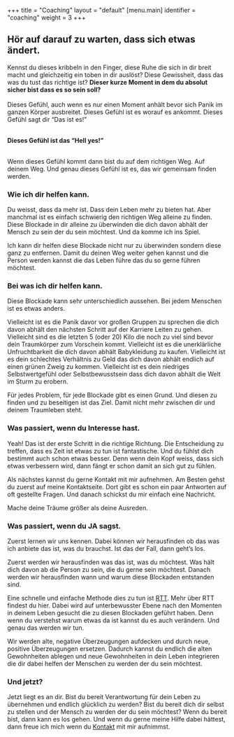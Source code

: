 +++
title = "Coaching"
layout = "default"
[menu.main]
identifier = "coaching"
weight = 3
+++

<div class="sub-hero img-coaching"></div>

<h2 class="sub-hero-img-text">Hör auf darauf zu warten, dass sich etwas ändert.</h2>

<p class="hero-text-coaching">
Kennst du dieses kribbeln in den Finger, diese Ruhe die sich in dir breit macht und gleichzeitig ein toben in dir auslöst? Diese Gewissheit, dass das was du tust das richtige ist? <strong>Dieser kurze Moment in dem du absolut sicher bist dass es so sein soll?</strong>
<br><br>
Dieses Gefühl, auch wenn es nur einen Moment anhält bevor sich Panik im ganzen Körper ausbreitet. Dieses Gefühl ist es worauf es ankommt. Dieses Gefühl sagt dir “Das ist es!” 
<br><br>

<strong>Dieses Gefühl ist das “Hell yes!”</strong>
<br><br>

Wenn dieses Gefühl kommt dann bist du auf dem richtigen Weg. Auf deinem Weg. Und genau dieses Gefühl ist es, das wir gemeinsam finden werden.
</p>


### Wie ich dir helfen kann.

Du weisst, dass da mehr ist. Dass dein Leben mehr zu bieten hat. Aber manchmal ist es einfach schwierig den richtigen Weg alleine zu finden. Diese Blockade in dir alleine zu überwinden die dich davon abhält der Mensch zu sein der du sein möchtest. Und da komme ich ins Spiel.

Ich kann dir helfen diese Blockade nicht nur zu überwinden sondern diese ganz zu entfernen. Damit du deinen Weg weiter gehen kannst und die Person werden kannst die das Leben führe das du so gerne führen möchtest.

### Bei was ich dir helfen kann.

Diese Blockade kann sehr unterschiedlich aussehen. Bei jedem Menschen ist es etwas anders. 

Vielleicht ist es die Panik davor vor großen Gruppen zu sprechen die dich davon abhält den nächsten Schritt auf der Karriere Leiten zu gehen. Vielleicht sind es die letzten 5 (oder 20) Kilo die noch zu viel sind bevor dein Traumkörper zum Vorschein kommt. Vielleicht ist es die unerklärliche Unfruchtbarkeit die dich davon abhält Babykleidung zu kaufen. Vielleicht ist es dein schlechtes Verhältnis zu Geld das dich davon abhält endlich auf einen grünen Zweig zu kommen. Vielleicht ist es dein niedriges Selbstwertgefühl oder Selbstbewusstsein dass dich davon abhält die Welt im Sturm zu erobern.

Für jedes Problem, für jede Blockade gibt es einen Grund. Und diesen zu finden und zu beseitigen ist das Ziel. Damit nicht mehr zwischen dir und deinem Traumleben steht.

### Was passiert, wenn du Interesse hast.

Yeah! Das ist der erste Schritt in die richtige Richtung. Die Entscheidung zu treffen, dass es Zeit ist etwas zu tun ist fantastische. Und du fühlst dich bestimmt auch schon etwas besser. Denn wenn dein Kopf weiss, dass sich etwas verbessern wird, dann fängt er schon damit an sich gut zu fühlen.

Als nächstes kannst du gerne Kontakt mit mir aufnehmen. Am Besten gehst du zuerst auf meine Kontaktseite. Dort gibt es schon ein paar Antworten auf oft gestellte Fragen. Und danach schickst du mir einfach eine Nachricht. 

<p class="coaching-highlight-text">Mache deine Träume größer als deine Ausreden.
</p>

### Was passiert, wenn du JA sagst.

Zuerst lernen wir uns kennen. Dabei können wir herausfinden ob das was ich anbiete das ist, was du brauchst. Ist das der Fall, dann geht’s los. 

Zuerst werden wir herausfinden was das ist, was du möchtest. Was hält dich davon ab die Person zu sein, die du gerne sein möchtest. Danach werden wir herausfinden wann und warum diese Blockaden entstanden sind. 

Eine schnelle und einfache Methode dies zu tun ist [RTT](/blog/was-ist-rtt). Mehr über RTT findest du hier. Dabei wird auf unterbewusster Ebene nach den Momenten in deinem Leben gesucht die zu diesen Blockaden geführt haben. Denn wenn du verstehst warum etwas da ist kannst du es auch verändern. Und genau das werden wir tun.

Wir werden alte, negative Überzeugungen aufdecken und durch neue, positive Überzeugungen ersetzen. Dadurch kannst du endlich die alten Gewohnheiten ablegen und neue Gewohnheiten in dein Leben integrieren die dir dabei helfen der Menschen zu werden der du sein möchtest.

### Und jetzt?

Jetzt liegt es an dir. Bist du bereit Verantwortung für dein Leben zu übernehmen und endlich glücklich zu werden? Bist du bereit dich dir selbst zu stellen und der Mensch zu werden der du sein möchtest? Wenn du bereit bist, dann kann es los gehen. Und wenn du gerne meine Hilfe dabei hättest, dann freue ich mich wenn du [Kontakt](mailto:verena@verenaortlieb.de{:target="_blank"}) mit mir aufnimmst.


